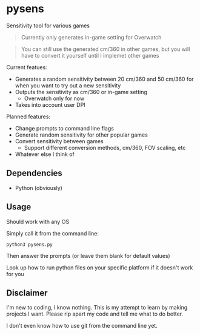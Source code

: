 # pysens
Sensitivity tool for various games
> Currently only generates in-game setting for Overwatch

> You can still use the generated cm/360 in other games, but you will have to convert it yourself until I implemet other games

Current featues:
* Generates a random sensitivity between 20 cm/360 and 50 cm/360 for when you want to try out a new sensitivity
* Outputs the sensitivity as cm/360 or in-game setting
  * Overwatch only for now
* Takes into account user DPI

Planned features:
* Change prompts to command line flags
* Generate random sensitivity for other popular games
* Convert sensitivity between games
  * Support different conversion methods, cm/360, FOV scaling, etc
* Whatever else I think of

## Dependencies
* Python (obviously)

## Usage

Should work with any OS

Simply call it from the command line:
```
python3 pysens.py
```

Then answer the prompts (or leave them blank for default values)

Look up how to run python files on your specific platform if it doesn't work for you

## Disclaimer

I'm new to coding, I know nothing. This is my attempt to learn by making projects I want. Please rip apart my code and tell me what to do better.

I don't even know how to use git from the command line yet.
